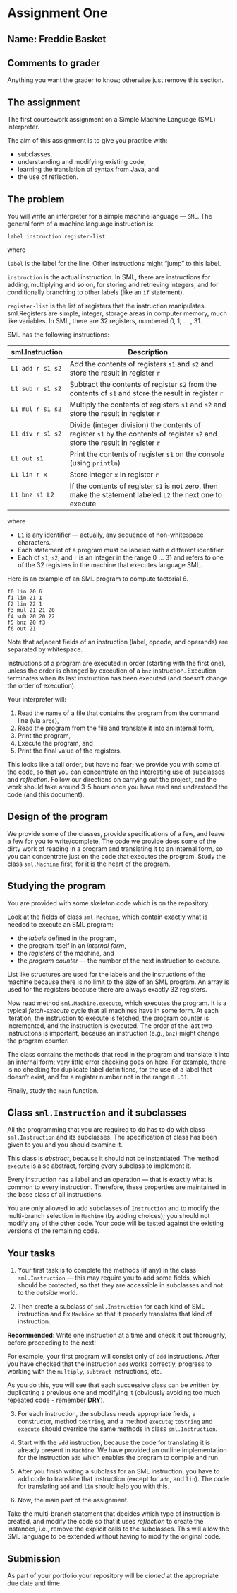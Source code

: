 # Assignment One

## Name: Freddie Basket

## Comments to grader

Anything you want the grader to know; otherwise just remove this section.

## The assignment

The first coursework assignment on a Simple Machine Language (SML) interpreter.

The aim of this assignment is to give you practice with:
+ subclasses, 
+ understanding and modifying existing code, 
+ learning the translation of syntax from Java, and 
+ the use of reflection.

## The problem

You will write an interpreter for a simple machine language — `SML`. The general form of a machine language instruction is:
```
label instruction register-list
```
where

`label` is the label for the line. Other instructions might “jump” to this label.

`instruction` is the actual instruction.
In SML, there are instructions for adding, multiplying and so on, for storing and retrieving integers, and for conditionally branching to other labels (like an `if` statement).

`register-list` is the list of registers that the instruction manipulates.
sml.Registers are simple, integer, storage areas in computer memory, much like variables. In SML, there are 32 registers, numbered 0, 1, ... , 31.

SML has the following instructions:

| sml.Instruction  | Description  |
|---------------|----------------|
| `L1 add r s1 s2` | Add the contents of registers `s1` and `s2` and store the result in register `r` |
| `L1 sub r s1 s2` | Subtract the contents of register `s2` from the contents of `s1` and store the result in register `r`   |
| `L1 mul r s1 s2` | Multiply the contents of registers `s1` and `s2` and store the result in register `r` |
| `L1 div r s1 s2` | Divide (integer division) the contents of register `s1` by the contents of register `s2` and store the result in register `r` |
| `L1 out s1` | Print the contents of register `s1` on the console (using `println`) |
|`L1 lin r x` | Store integer `x` in register `r` |
|`L1 bnz s1 L2`| If the contents of register `s1` is not zero, then make the statement labeled `L2` the next one to execute|

where

+ `L1` is any identifier — actually, any sequence of non-whitespace characters.
+ Each statement of a program must be labeled with a different identifier.
+ Each of `s1`, `s2`, and `r` is an integer in the range 0 ... 31 and refers to one of the 32 registers in the machine that executes language SML.

Here is an example of an SML program to compute factorial 6.
```
f0 lin 20 6
f1 lin 21 1
f2 lin 22 1
f3 mul 21 21 20
f4 sub 20 20 22
f5 bnz 20 f3
f6 out 21
```
Note that adjacent fields of an instruction (label, opcode, and operands) are separated by whitespace.

Instructions of a program are executed in order (starting with the first one), unless the order is changed by execution of a `bnz` instruction. 
Execution terminates when its last instruction has been executed (and doesn’t change the order of execution).

Your interpreter will:

1. Read the name of a file that contains the program from the command line (via `args`),
2. Read the program from the file and translate it into an internal form, 
3. Print the program,
4. Execute the program, and
5. Print the final value of the registers.

This looks like a tall order, but have no fear; we provide you with some of the code, so that you can concentrate on the interesting use of subclasses and *reflection*. 
Follow our directions on carrying out the project, and the work should take around 3-5 hours once you have read and understood the code (and this document).

## Design of the program

We provide some of the classes, provide specifications of a few, 
and leave a few for you to write/complete. 
The code we provide does some of the dirty work of reading in a program and translating 
it to an internal form, so you can concentrate just on the code that executes the program. 
Study the class `sml.Machine` first, for it is the heart of the program.

## Studying the program

You are provided with some skeleton code which is on the repository.

Look at the fields of class `sml.Machine`, which contain exactly what is needed to execute
an SML program:

+ the *labels* defined in the program,
+ the program itself in an *internal form*,
+ the *registers* of the machine, and
+ the *program counter* — the number of the next instruction to execute.

List like structures are used for the labels and the instructions of the machine because 
there is no limit to the size of an SML program. 
An array is used for the registers because there are always exactly 32 registers.

Now read method `sml.Machine.execute`, which executes the program. 
It is a typical *fetch-execute* cycle that all machines have in some form. 
At each iteration, the instruction to execute is fetched, the program counter is incremented, 
and the instruction is executed. 
The order of the last two instructions is important, because an instruction (e.g., `bnz`) 
might change the program counter.

The class contains the methods that read in the program and translate it into an internal form; 
very little error checking goes on here. 
For example, there is no checking for duplicate label definitions, 
for the use of a label that doesn’t exist, and for a register number not in the range ```0..31```.

Finally, study the `main` function.

## Class `sml.Instruction` and it subclasses

All the programming that you are required to do has to do with class `sml.Instruction` 
and its subclasses. 
The specification of class has been given to you and you should examine it.

This class is *abstract*, because it should not be instantiated. 
The method `execute` is also abstract, forcing every subclass to implement it.

Every instruction has a label and an operation — that is exactly what is common to every instruction. 
Therefore, these properties are maintained in the base class of all instructions.

You are only allowed to add
subclasses of `Instruction` and to modify the multi-branch selection in `Machine` (by adding
choices); you should not modify any of the other code. Your code will be tested against the 
existing versions of the remaining code.

## Your tasks

1. Your first task is to complete the methods (if any) in the class `sml.Instruction` — 
this may require you to add some fields, which should be protected, 
so that they are accessible in subclasses and not to the *outside* world.

2. Then create a subclass of `sml.Instruction` for each kind of SML instruction and 
fix `Machine` so that it properly translates that kind of instruction. 

 **Recommended**: Write one instruction at a time and check it out thoroughly, 
 before proceeding to the next!

 For example, your first program will consist only of `add` instructions. 
 After you have checked that the instruction `add` works correctly, progress to working with the 
`multiply`, `subtract` instructions, etc. 

 As you do this, you will see that each successive class can be written by duplicating a 
 previous one and modifying it (obviously avoiding too much repeated code - remember **DRY**).

3. For each instruction, the subclass needs appropriate fields, a constructor, 
method `toString`, and a method `execute`; `toString` and `execute` should override the same methods in class `sml.Instruction`.

4. Start with the `add` instruction, because the code for translating it is already present in `Machine`. 
We have provided an outline implementation for the instruction `add` which enables the
program to compile and run.

5. After you finish writing a subclass for an SML instruction, you have to add code to translate that instruction (except for `add`, and `lin`).  The code for translating `add` and `lin` 
should help you with this.

6. Now, the main part of the assignment. 

 Take the multi-branch statement that decides which type of instruction is created, and modify the 
 code so that it uses *reflection* to create the instances, i.e., remove the explicit calls to the 
 subclasses. 
 This will allow the SML language to be extended without having to modify the original code.

## Submission

As part of your portfolio your repository will be *cloned* at the appropriate due date and time.